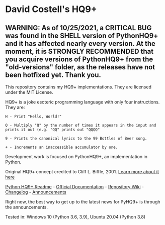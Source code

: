 # David Costell's HQ9+

## WARNING: As of 10/25/2021, a CRITICAL BUG was found in the SHELL version of PythonHQ9+ and it has affected nearly every version. At the moment, it is STRONGLY RECOMMENDED that you acquire versions of PythonHQ9+ from the "old-versions" folder, as the releases have not been hotfixed yet. Thank you.

This repository contains my HQ9+ implementations. They are licensed under the MIT License.

HQ9+ is a joke esoteric programming language with only four instructions. They are:
```
H - Print "Hello, World!"

Q - Multiply "Q" by the number of times it appears in the input and prints it out (e.g. "QQ" prints out "QQQQ"

9 - Prints the canonical lyrics to the 99 Bottles of Beer song.

+ - Increments an inaccessible accumulator by one.
```
Development work is focused on PythonHQ9+, an implementation in Python.

Original HQ9+ concept credited to Cliff L. Biffle, 2001. 
[Learn more about it here](http://cliffle.com/esoterica/hq9plus/)  

[Python HQ9+ Readme](PythonHQ9%2B/pyhq9-readme.md) - [Official Documentation](https://github.com/DontEatThemCookies/HQ9/wiki/Documentation) - [Repository Wiki](https://github.com/DontEatThemCookies/HQ9/wiki) - 
[Changelog](https://github.com/DontEatThemCookies/HQ9/wiki/HQ9--Implementations---CHANGELOG) -
[Announcements](https://github.com/DontEatThemCookies/HQ9/wiki/Announcements)

Right now, the best way to get up to the latest news for PyHQ9+ is through the announcements.

Tested in: Windows 10 (Python 3.6, 3.9), Ubuntu 20.04 (Python 3.8)
